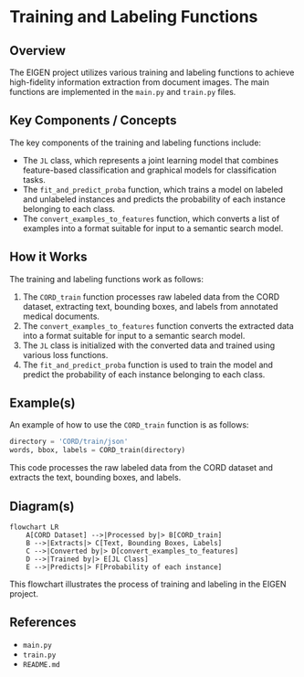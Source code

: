 # Training and Labeling Functions
## Overview
The EIGEN project utilizes various training and labeling functions to achieve high-fidelity information extraction from document images. The main functions are implemented in the `main.py` and `train.py` files.

## Key Components / Concepts
The key components of the training and labeling functions include:
* The `JL` class, which represents a joint learning model that combines feature-based classification and graphical models for classification tasks.
* The `fit_and_predict_proba` function, which trains a model on labeled and unlabeled instances and predicts the probability of each instance belonging to each class.
* The `convert_examples_to_features` function, which converts a list of examples into a format suitable for input to a semantic search model.

## How it Works
The training and labeling functions work as follows:
1. The `CORD_train` function processes raw labeled data from the CORD dataset, extracting text, bounding boxes, and labels from annotated medical documents.
2. The `convert_examples_to_features` function converts the extracted data into a format suitable for input to a semantic search model.
3. The `JL` class is initialized with the converted data and trained using various loss functions.
4. The `fit_and_predict_proba` function is used to train the model and predict the probability of each instance belonging to each class.

## Example(s)
An example of how to use the `CORD_train` function is as follows:
```python
directory = 'CORD/train/json'
words, bbox, labels = CORD_train(directory)
```
This code processes the raw labeled data from the CORD dataset and extracts the text, bounding boxes, and labels.

## Diagram(s)
```mermaid
flowchart LR
    A[CORD Dataset] -->|Processed by|> B[CORD_train]
    B -->|Extracts|> C[Text, Bounding Boxes, Labels]
    C -->|Converted by|> D[convert_examples_to_features]
    D -->|Trained by|> E[JL Class]
    E -->|Predicts|> F[Probability of each instance]
```
This flowchart illustrates the process of training and labeling in the EIGEN project.

## References
* `main.py`
* `train.py`
* `README.md`